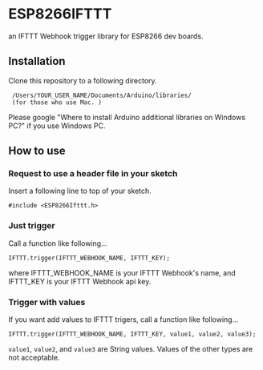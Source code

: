 # ESP8266IFTTT
an IFTTT Webhook trigger library for ESP8266 dev boards.

## Installation

Clone this repository to a following directory.

```
 /Users/YOUR_USER_NAME/Documents/Arduino/libraries/
 (for those who use Mac. )
```

Please google "Where to install Arduino additional libraries on Windows PC?" if you use Windows PC.

## How to use

### Request to use a header file in your sketch

Insert a following line to top of your sketch.

```
#include <ESP8266Ifttt.h>
```

### Just trigger

Call a function like following...

```
IFTTT.trigger(IFTTT_WEBHOOK_NAME, IFTTT_KEY);
```

where IFTTT_WEBHOOK_NAME is your IFTTT Webhook's name, and IFTTT_KEY is your IFTTT Webhook api key.

### Trigger with values

If you want add values to IFTTT trigers, call a function like following...

```
IFTTT.trigger(IFTTT_WEBHOOK_NAME, IFTTT_KEY, value1, value2, value3);
```

`value1`, `value2`, and `value3` are String values. Values of the other types are not acceptable.
